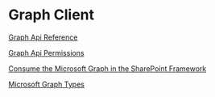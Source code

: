 # Graph Client

[Graph Api Reference](https://docs.microsoft.com/en-us/graph/api/overview?view=graph-rest-1.0)

[Graph Api Permissions](https://docs.microsoft.com/en-us/sharepoint/dev/spfx/use-aadhttpclient)

[Consume the Microsoft Graph in the SharePoint Framework](https://docs.microsoft.com/en-us/sharepoint/dev/spfx/use-aad-tutorial)

[Microsoft Graph Types](https://github.com/microsoftgraph/msgraph-typescript-typings#readme)